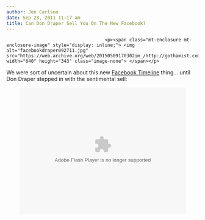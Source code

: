 ```yaml
---
author: Jen Carlson
date: Sep 28, 2011 11:17 am
title: Can Don Draper Sell You On The New Facebook?
---
```


	
										<p><span class="mt-enclosure mt-enclosure-image" style="display: inline;"> <img alt="facebookdraper092711.jpg" src="https://web.archive.org/web/20150509170302im_/http://gothamist.com/attachments/arts_jen/facebookdraper092711.jpg" width="640" height="343" class="image-none"> </span></p>

<p>We were sort of uncertain about this new <a href="https://web.archive.org/web/20150509170302/http://www.zdnet.com/blog/igeneration/facebook-timeline-a-stalkers-paradise-mass-exodus-on-the-way/12931">Facebook Timeline</a> thing... until Don Draper stepped in with the sentimental sell:</p>

<center><object classid="clsid:D27CDB6E-AE6D-11cf-96B8-444553540000" width="437" height="333" id="viddler_4306fd74"><param name="movie" value="http://www.viddler.com/player/4306fd74/"><param name="allowScriptAccess" value="always"><param name="allowFullScreen" value="true"><embed src="https://web.archive.org/web/20150509170302oe_/http://www.viddler.com/player/4306fd74/" width="437" height="333" type="application/x-shockwave-flash" allowscriptaccess="always" allowfullscreen="true" name="viddler_4306fd74"></object></center>					
										
									
				